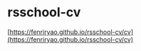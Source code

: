 # rsschool-cv
[https://fenriryao.github.io/rsschool-cv/cv](https://fenriryao.github.io/rsschool-cv/cv)
